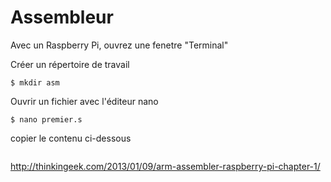 # Assembleur

Avec un Raspberry Pi, ouvrez une fenetre "Terminal"

Créer un répertoire de travail
```
$ mkdir asm
```

Ouvrir un fichier avec l'éditeur nano
```
$ nano premier.s
```

copier le contenu ci-dessous
```
```

http://thinkingeek.com/2013/01/09/arm-assembler-raspberry-pi-chapter-1/

